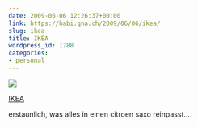 ```yaml
---
date: 2009-06-06 12:26:37+00:00
link: https://habi.gna.ch/2009/06/06/ikea/
slug: ikea
title: IKEA
wordpress_id: 1788
categories:
- personal
---
```


[![](https://static.flickr.com/3319/3599763779_eda5bfed43_m.jpg)](https://www.flickr.com/photos/habi/3599763779/)

[IKEA](https://www.flickr.com/photos/habi/3599763779/)


erstaunlich, was alles in einen citroen saxo reinpasst...
